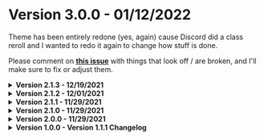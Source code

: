 # Version 3.0.0 - 01/12/2022
Theme has been entirely redone (yes, again) cause Discord did a class reroll and I wanted to redo it again to change how stuff is done.

Please comment on **[this issue](https://github.com/LuckFire/amoled-cord/issues/27)** with things that look off / are broken, and I'll make sure to fix or adjust them.

<details>
<summary><b> Version 2.1.3 - 12/19/2021 </b></summary>

Themed some missing areas and made some minor color adjustments.
</details>

<details>
<summary><b> Version 2.1.2 - 12/01/2021 </b></summary>

Themed some missing areas, stuff for plugins, and some minor adjustments
</details>

<details>
<summary><b> Version 2.1.1 - 11/29/2021 </b></summary>

Themed some missing areas.
</details>

<details>
<summary><b> Version 2.1.0 - 11/29/2021 </b></summary>

- Some color adjustments based on feedback (please give more feedback, dunno if anyone will like these as well).
- Themed some missing areas.
</details>

<details>
<summary><b> Version 2.0.0 - 11/29/2021 </b></summary>

A rework from the ground up, below are a list of all of the changes if you're interested.
- This theme will no longer be using Theme Source, and will it's own source instead of relying on it. This allows me to have better maintainability and management of the theme.
- Switched to (mostly) custom variables for coloring things instead of only relying on Discord's. This helps with more customization, tho stuff may still be a bit wonky.
- Changed to a module system instead of relying on `@import`.
    - **NOTE: In the future, Powercord will have to use a compiled version of the theme, as this system will not work in v3.**
- File structure has been redone a bit, inspired by **[Slate](https://github.com/DiscordStyles/Slate)** and **[Nebula](https://github.com/Loremly/Nebula)**.
- **[usrbg](https://github.com/Discord-Custom-Covers/usrbg)** is now removed due to it violating Powercord's guidelines.
    - For those in the **[Powercord Discord Server](https://discord.gg/gs4ZMbBfCh)**, you can find more information about this change **[here](https://canary.discord.com/channels/538759280057122817/755012671837044797/847269429699411969)**
- Things that were "too dark" should now be more visible.
- The AMOLED-Cord watermark is now the version of the theme.
- Major color adjustments overall to make the theme look better.
</details>

<details>
<summary><b> Version 1.0.0 - Version 1.1.1 Changelog </b></summary>

# Version 1.1.1
Small changes to the colored user connections addon.

# Version 1.1.0
A few minor changes and additions.
- Made some things brighter, as they were too dark and not noticeable. This closes [issue #6](https://github.com/LuckFire/amoled-cord/issues/6) and [issue #7](https://github.com/LuckFire/amoled-cord/issues/7).
- Added **[Tropical's](https://github.com/Tropix126)** [usrbg](https://github.com/Discord-Custom-Covers/usrbg), **[NYRI4's](https://github.com/NYRI4)** [Discolored](https://github.com/NYRI4/Discolored) and colored user connections as new addons.
- Removed the bottom chat indicator bar. It appeared that most users disliked this, so I bonked it.
- Reconstructed the file structure a bit.

If you notice anything that is too dark for the theme, make an issue on this repo. Also, please leave feedback on how you feel about the new addons.

# Version 1.0.4
Probably unnecessary for a version bump, but BetterDiscord and Web support has finally been added! If you notice any issues, please read **[this part](https://github.com/LuckFire/amoled-cord#issue-reporting)** of the readme on issue reporting.

# Version 1.0.3
Some small enhancements.
- Updated the import for [Theme Source](https://github.com/luckfire/theme-source) to use the github pages link. 
- Added a new indicator for when the chatbar is active.

# Version 1.0.2
Hopefully a fix for the source not consistently importing.

# Version 1.0.1
Recent changes as [Theme Source](https://github.com/luckfire/theme-source) has been redone.
- Tinkered with the colors a bit, mainly the ones that still used Discord's default ones.
- A nicer looking light theme warning (thank you snapper c:).
- Version has been bumped down: v1.1.0 -> v1.0.1
- Redid the entire repo. Looks nicer, right?!

BetterDiscord & Web support will (hopefully) be coming soon!

# Version 1.0.0
Inital release.
</details>
